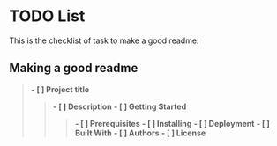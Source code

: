 # TODO List
This is the checklist of task to make a good readme:

## Making a good readme
>**- [ ] Project title**
>>**- [ ] Description**
>>**- [ ] Getting Started**
>>>**- [ ] Prerequisites**
>>>**- [ ] Installing**
>>**- [ ] Deployment**
>>**- [ ] Built With**
>>**- [ ] Authors**
>>**- [ ] License**